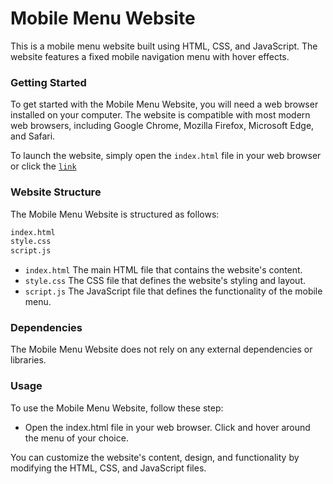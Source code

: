 # Mobile Menu Website
This is a mobile menu website built using HTML, CSS, and JavaScript. The website features a fixed mobile navigation menu with hover effects.

### Getting Started
To get started with the Mobile Menu Website, you will need a web browser installed on your computer. The website is compatible with most modern web browsers, including Google Chrome, Mozilla Firefox, Microsoft Edge, and Safari.

To launch the website, simply open the `index.html` file in your web browser or click the <a href="https://benjaminachebe.github.io/Mobile-menu--Mini-Project/" target="_blank">`link`</a>

### Website Structure
The Mobile Menu Website is structured as follows:

```diff
index.html
style.css
script.js
```

* `index.html` The main HTML file that contains the website's content.
* `style.css` The CSS file that defines the website's styling and layout.
* `script.js` The JavaScript file that defines the functionality of the mobile menu.

### Dependencies
The Mobile Menu Website does not rely on any external dependencies or libraries.

### Usage
To use the Mobile Menu Website, follow these step:

* Open the index.html file in your web browser.
Click and hover around the menu of your choice.

You can customize the website's content, design, and functionality by modifying the HTML, CSS, and JavaScript files.
